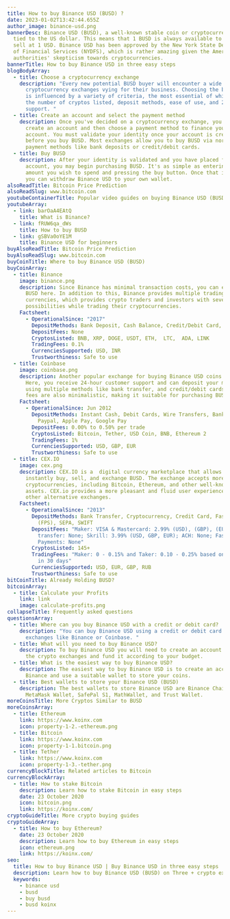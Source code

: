 ```yaml
---
title: How to buy Binance USD (BUSD) ?
date: 2023-01-02T13:42:44.655Z
author_image: binance-usd.png
bannerDesc: Binance USD (BUSD), a well-known stable coin or cryptocurrency, is
  tied to the US dollar. This means that 1 BUSD is always available to buy and
  sell at 1 USD. Binance USD has been approved by the New York State Department
  of Financial Services (NYDFS), which is rather amazing given the American
  authorities' skepticism towards cryptocurrencies.
bannerTitle: How to buy Binance USD in three easy steps
blogBodyArray:
  - title: Choose a cryptocurrency exchange
    description: "Every new potential BUSD buyer will encounter a wide range of
      cryptocurrency exchanges vying for their business. Choosing the best one
      is influenced by a variety of criteria, the most essential of which are
      the number of cryptos listed, deposit methods, ease of use, and 24-hour
      support. "
  - title: Create an account and select the payment method
    description: Once you've decided on a cryptocurrency exchange, you'll need to
      create an account and then choose a payment method to finance your
      account. You must validate your identity once your account is created
      before you buy BUSD. Most exchanges allow you to buy BUSD via normal
      payment methods like bank deposits or credit/debit cards.
  - title: Buy BUSD
    description: After your identity is validated and you have placed funds in your
      account, you may begin purchasing BUSD. It's as simple as entering the
      amount you wish to spend and pressing the buy button. Once that is done,
      you can withdraw Binance USD to your own wallet.
alsoReadTitle: Bitcoin Price Prediction
alsoReadSlug: www.bitcoin.com
youtubeContainerTitle: Popular video guides on buying Binance USD (BUSD)
youtubeArray:
  - link: barOaA4EAtQ
    title: What is Binance?
  - link: fRUW6qa_dWs
    title: How to buy BUSD
  - link: gSBVa0oYE1M
    title: Binance USD for beginners
buyAlsoReadTitle: Bitcoin Price Prediction
buyAlsoReadSlug: www.bitcoin.com
buyCoinTitle: Where to buy Binance USD (BUSD)
buyCoinArray:
  - title: Binance
    image: binance.png
    description: Since Binance has minimal transaction costs, you can easily trade
      BUSD here. In addition to this, Binance provides multiple trading
      currencies, which provides crypto traders and investors with several
      possibilities while trading their cryptocurrencies.
    Factsheet:
      - OperationalSince: "2017"
        DepositMethods: Bank Deposit, Cash Balance, Credit/Debit Card, P2P Trading
        DepositFees: None
        CryptosListed: BNB, XRP, DOGE, USDT, ETH,  LTC,  ADA, LINK
        TradingFees: 0.1%
        CurrenciesSupported: USD, INR
        Trustworthiness: Safe to use
  - title: Coinbase
    image: coinbase.png
    description: Another popular exchange for buying Binance USD coins is Coinbase.
      Here, you receive 24-hour customer support and can deposit your money
      using multiple methods like bank transfer, and credit/debit cards. The
      fees are also minimalistic, making it suitable for purchasing BUSD coins.
    Factsheet:
      - OperationalSince: Jun 2012
        DepositMethods: Instant Cash, Debit Cards, Wire Transfers, Bank Accounts,
          Paypal, Apple Pay, Google Pay
        DepositFees: 0.00% to 0.50% per trade
        CryptosListed: Bitcoin, Tether, USD Coin, BNB, Ethereum 2
        TradingFees: 1%
        CurrenciesSupported: USD, GBP, EUR
        Trustworthiness: Safe to use
  - title: CEX.IO
    image: cex.png
    description: CEX.IO is a  digital currency marketplace that allows you to
      instantly buy, sell, and exchange BUSD. The exchange accepts more than 100
      cryptocurrencies, including Bitcoin, Ethereum, and other well-known
      assets. CEX.io provides a more pleasant and fluid user experience than
      other alternative exchanges.
    Factsheet:
      - OperationalSince: "2013"
        DepositMethods: Bank Transfer, Cryptocurrency, Credit Card, Faster Payments
          (FPS), SEPA, SWIFT
        DepositFees: "Maker: VISA & Mastercard: 2.99% (USD), (GBP), (EUR), (RUB); Bank
          transfer: None; Skrill: 3.99% (USD, GBP, EUR); ACH: None; Faster
          Payments: None"
        CryptosListed: 145+
        TradingFees: "Maker: 0 - 0.15% and Taker: 0.10 - 0.25% based on the trade volume
          in 30 days"
        CurrenciesSupported: USD, EUR, GBP, RUB
        Trustworthiness: Safe to use
bitCoinTitle: Already Holding BUSD?
bitcoinArray:
  - title: Calculate your Profits
    link: link
    image: calculate-profits.png
collapseTitle: Frequently asked questions
questionsArray:
  - title: Where can you buy Binance USD with a credit or debit card?
    description: "You can buy Binance USD using a credit or debit card from
      exchanges like Binance or Coinbase. "
  - title: What will you need to buy Binance USD?
    description: To buy Binance USD you will need to create an account on any one of
      the crypto exchanges and fund it according to your budget.
  - title: What is the easiest way to buy Binance USD?
    description: The easiest way to buy Binance USD is to create an account on
      Binance and use a suitable wallet to store your coins.
  - title: Best wallets to store your Binance USD (BUSD)
    description: The best wallets to store Binance USD are Binance Chain Wallet,
      MetaMask Wallet, SafePal S1, MathWallet, and Trust Wallet.
moreCoinsTitle: More Cryptos Similar to BUSD
moreCoinsArray:
  - title: Ethereum
    link: https://www.koinx.com
    icon: property-1-2.-ethereum.png
  - title: Bitcoin
    link: https://www.koinx.com
    icon: property-1-1.bitcoin.png
  - title: Tether
    link: https://www.koinx.com
    icon: property-1-3.-tether.png
currencyBlockTitle: Related articles to Bitcoin
currencyBlockArray:
  - title: How to stake Bitcoin
    description: Learn how to stake Bitcoin in easy steps
    date: 23 October 2020
    icon: bitcoin.png
    link: https://koinx.com/
cryptoGuideTitle: More crypto buying guides
cryptoGuideArray:
  - title: How to buy Ethereum?
    date: 23 October 2020
    description: Learn how to buy Ethereum in easy steps
    icon: ethereum.png
    link: https://koinx.com/
seo:
  title: How to buy Binance USD | Buy Binance USD in three easy steps | KoinX
  description: Learn how to buy Binance USD (BUSD) on Three + crypto exchanges
  keywords:
    - binance usd
    - busd
    - buy busd
    - busd koinx
---
```

